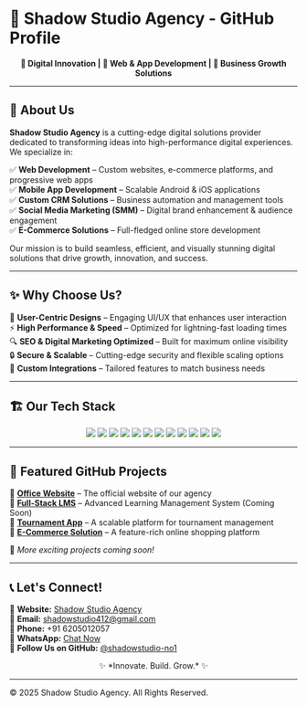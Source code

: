 # 🚀 Shadow Studio Agency - GitHub Profile

<p align="center">

</p>

<p align="center">
  <b>🔹 Digital Innovation | 🔹 Web & App Development | 🔹 Business Growth Solutions</b>
</p>

---

## 📌 About Us
**Shadow Studio Agency** is a cutting-edge digital solutions provider dedicated to transforming ideas into high-performance digital experiences. We specialize in:

✅ **Web Development** – Custom websites, e-commerce platforms, and progressive web apps  
✅ **Mobile App Development** – Scalable Android & iOS applications  
✅ **Custom CRM Solutions** – Business automation and management tools  
✅ **Social Media Marketing (SMM)** – Digital brand enhancement & audience engagement  
✅ **E-Commerce Solutions** – Full-fledged online store development  

Our mission is to build seamless, efficient, and visually stunning digital solutions that drive growth, innovation, and success.

---

## ✨ Why Choose Us?
🚀 **User-Centric Designs** – Engaging UI/UX that enhances user interaction  
⚡ **High Performance & Speed** – Optimized for lightning-fast loading times  
🔍 **SEO & Digital Marketing Optimized** – Built for maximum online visibility  
🔒 **Secure & Scalable** – Cutting-edge security and flexible scaling options  
🔗 **Custom Integrations** – Tailored features to match business needs  

---

## 🏗️ Our Tech Stack
<p align="center">
  <img src="https://img.shields.io/badge/HTML5-E34F26?style=for-the-badge&logo=html5&logoColor=white" />
  <img src="https://img.shields.io/badge/CSS3-1572B6?style=for-the-badge&logo=css3&logoColor=white" />
  <img src="https://img.shields.io/badge/JavaScript-F7DF1E?style=for-the-badge&logo=javascript&logoColor=black" />
  <img src="https://img.shields.io/badge/Bootstrap-563D7C?style=for-the-badge&logo=bootstrap&logoColor=white" />
  <img src="https://img.shields.io/badge/React-61DAFB?style=for-the-badge&logo=react&logoColor=black" />
  <img src="https://img.shields.io/badge/Node.js-339933?style=for-the-badge&logo=nodedotjs&logoColor=white" />
  <img src="https://img.shields.io/badge/Express.js-000000?style=for-the-badge&logo=express&logoColor=white" />
  <img src="https://img.shields.io/badge/MongoDB-47A248?style=for-the-badge&logo=mongodb&logoColor=white" />
  <img src="https://img.shields.io/badge/MySQL-4479A1?style=for-the-badge&logo=mysql&logoColor=white" />
  <img src="https://img.shields.io/badge/GitHub-181717?style=for-the-badge&logo=github&logoColor=white" />
  <img src="https://img.shields.io/badge/Firebase-FFCA28?style=for-the-badge&logo=firebase&logoColor=black" />
  <img src="https://img.shields.io/badge/Docker-2496ED?style=for-the-badge&logo=docker&logoColor=white" />
</p>

---

## 📂 Featured GitHub Projects
🔹 [**Office Website**](https://github.com/shadowstudio-no1/Office-Website) – The official website of our agency  
🔹 [**Full-Stack LMS**](#) – Advanced Learning Management System (Coming Soon)  
🔹 [**Tournament App**](#) – A scalable platform for tournament management  
🔹 [**E-Commerce Solution**](#) – A feature-rich online shopping platform  

🚧 *More exciting projects coming soon!*

---

## 📞 Let's Connect!
📍 **Website:** [Shadow Studio Agency](https://shadowstudio-no1.github.io/Office-Website/)  
📧 **Email:** [shadowstudio412@gmail.com](mailto:shadowstudio412@gmail.com)  
📱 **Phone:** +91 6205012057  
💬 **WhatsApp:** [Chat Now](https://wa.me/916205012057)  
🚀 **Follow Us on GitHub:** [@shadowstudio-no1](https://github.com/shadowstudio-no1)

<p align="center">
✨ *Innovate. Build. Grow.* ✨
</p>

---

© 2025 Shadow Studio Agency. All Rights Reserved.
